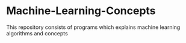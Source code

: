 # Machine-Learning-Concepts
This repository consists of programs  which explains machine learning algorithms and concepts
